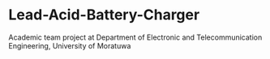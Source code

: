 # Lead-Acid-Battery-Charger
Academic team project  at Department of Electronic and Telecommunication Engineering, University of Moratuwa
